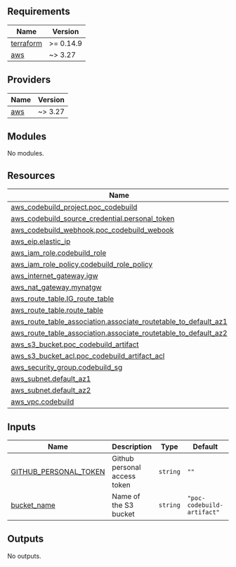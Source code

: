 <!-- BEGIN_TF_DOCS -->
## Requirements

| Name | Version |
|------|---------|
| <a name="requirement_terraform"></a> [terraform](#requirement\_terraform) | >= 0.14.9 |
| <a name="requirement_aws"></a> [aws](#requirement\_aws) | ~> 3.27 |

## Providers

| Name | Version |
|------|---------|
| <a name="provider_aws"></a> [aws](#provider\_aws) | ~> 3.27 |

## Modules

No modules.

## Resources

| Name | Type |
|------|------|
| [aws_codebuild_project.poc_codebuild](https://registry.terraform.io/providers/hashicorp/aws/latest/docs/resources/codebuild_project) | resource |
| [aws_codebuild_source_credential.personal_token](https://registry.terraform.io/providers/hashicorp/aws/latest/docs/resources/codebuild_source_credential) | resource |
| [aws_codebuild_webhook.poc_codebuild_webook](https://registry.terraform.io/providers/hashicorp/aws/latest/docs/resources/codebuild_webhook) | resource |
| [aws_eip.elastic_ip](https://registry.terraform.io/providers/hashicorp/aws/latest/docs/resources/eip) | resource |
| [aws_iam_role.codebuild_role](https://registry.terraform.io/providers/hashicorp/aws/latest/docs/resources/iam_role) | resource |
| [aws_iam_role_policy.codebuild_role_policy](https://registry.terraform.io/providers/hashicorp/aws/latest/docs/resources/iam_role_policy) | resource |
| [aws_internet_gateway.igw](https://registry.terraform.io/providers/hashicorp/aws/latest/docs/resources/internet_gateway) | resource |
| [aws_nat_gateway.mynatgw](https://registry.terraform.io/providers/hashicorp/aws/latest/docs/resources/nat_gateway) | resource |
| [aws_route_table.IG_route_table](https://registry.terraform.io/providers/hashicorp/aws/latest/docs/resources/route_table) | resource |
| [aws_route_table.route_table](https://registry.terraform.io/providers/hashicorp/aws/latest/docs/resources/route_table) | resource |
| [aws_route_table_association.associate_routetable_to_default_az1](https://registry.terraform.io/providers/hashicorp/aws/latest/docs/resources/route_table_association) | resource |
| [aws_route_table_association.associate_routetable_to_default_az2](https://registry.terraform.io/providers/hashicorp/aws/latest/docs/resources/route_table_association) | resource |
| [aws_s3_bucket.poc_codebuild_artifact](https://registry.terraform.io/providers/hashicorp/aws/latest/docs/resources/s3_bucket) | resource |
| [aws_s3_bucket_acl.poc_codebuild_artifact_acl](https://registry.terraform.io/providers/hashicorp/aws/latest/docs/resources/s3_bucket_acl) | resource |
| [aws_security_group.codebuild_sg](https://registry.terraform.io/providers/hashicorp/aws/latest/docs/resources/security_group) | resource |
| [aws_subnet.default_az1](https://registry.terraform.io/providers/hashicorp/aws/latest/docs/resources/subnet) | resource |
| [aws_subnet.default_az2](https://registry.terraform.io/providers/hashicorp/aws/latest/docs/resources/subnet) | resource |
| [aws_vpc.codebuild](https://registry.terraform.io/providers/hashicorp/aws/latest/docs/resources/vpc) | resource |

## Inputs

| Name | Description | Type | Default | Required |
|------|-------------|------|---------|:--------:|
| <a name="input_GITHUB_PERSONAL_TOKEN"></a> [GITHUB\_PERSONAL\_TOKEN](#input\_GITHUB\_PERSONAL\_TOKEN) | Github personal access token | `string` | `""` | no |
| <a name="input_bucket_name"></a> [bucket\_name](#input\_bucket\_name) | Name of the S3 bucket | `string` | `"poc-codebuild-artifact"` | no |

## Outputs

No outputs.
<!-- END_TF_DOCS -->